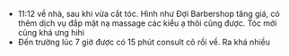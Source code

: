 - 11:12 về nhà, sau khi vừa cắt tóc. Hình như Đợi Barbershop tăng giá, có thêm dịch vụ đắp mặt nạ massage các kiểu ạ thôi cũng được. Tóc mới cũng khá ưng hihi
- Đến trường lúc 7 giờ được có 15 phút consult cô rồi về. Ra khá nhiều